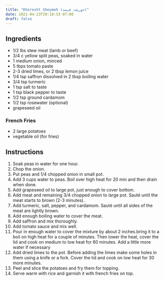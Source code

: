 ```yaml
---
title: "Khoresht Gheymeh (خورشت قیمه)"
date: 2021-04-23T20:18:53-07:00
draft: false
---
```


## Ingredients

- 1/2 lbs stew meat (lamb or beef)
- 3/4 c yellow split peas, soaked in water
- 1 medium onion, minced
- 5 tbps tomato paste
- 2-3 dried limes, or 2 tbsp lemon juice
- 1/4 tsp saffron dissolved in 2 tbsp boiling water
- 3/4 tsp turmeric
- 1 tsp salt to taste
- 1 tsp black pepper to taste
- 1/2 tsp ground cardamom
- 1/2 tsp rosewater (optional)
- grapeseed oil

### French Fries

- 2 large potatoes
- vegetable oil (for fries)

## Instructions

1. Soak peas in water for one hour.
2. Chop the onion.
3. Put peas and 1/4 chopped onion in small pot.
4. Add 3 cups water to peas. Boil over high heat for 20 min and then drain when done.
5. Add grapeseed oil to large pot, just enough to cover bottom.
6. Add meat and remaining 3/4 chopped onion to large pot. Sauté until the meat starts to brown (2-3 minutes).
7. Add turmeric, salt, pepper, and cardamom. Sauté until all sides of the meat are lightly brown.
8. Add enough boiling water to cover the meat.
9. Add saffron and mix thoroughly.
10. Add tomato sauce and mix well.
11. Pour in enough water to cover the mixture by about 2 inches.bring it to a boil on high heat for a couple of minutes. Then lower the heat, cover the lid and cook on medium to low heat for 60 minutes. Add a little more water if necessary
12. Add dried limes to the pot. Before adding the limes make some holes in them using a knife or a fork. Cover the lid and cook on low heat for 30 more minutes.
13. Peel and slice the potatoes and fry them for topping.
14. Serve warm with rice and garnish it with french fries on top.
